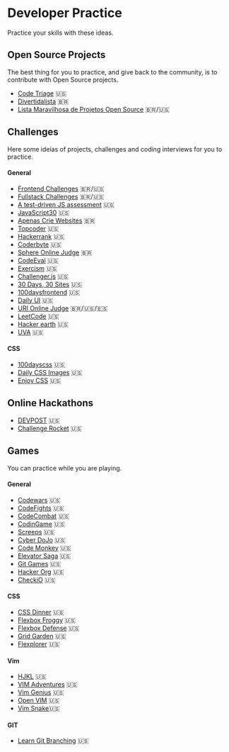 # Developer Practice
Practice your skills with these ideas.

## Open Source Projects
The best thing for you to practice, and give back to the community, is to contribute with Open Source projects.

- [Code Triage](https://www.codetriage.com/) :us:
- [Divertidalista](https://github.com/training-center/divertidalista) :brazil:
- [Lista Maravilhosa de Projetos Open Source](https://github.com/camilatigre/listamaravilhosaopensource) :brazil:/:us:

## Challenges
Here some ideias of projects, challenges and coding interviews for you to practice.

#### General
- [Frontend Challenges](https://github.com/LFeh/frontend-challenges) :brazil:/:us:
- [Fullstack Challenges](https://github.com/alinebastos/fullstack-challenges) :brazil:/:us:
- [A test-driven JS assessment](https://github.com/rmurphey/js-assessment) :us:
- [JavaScript30](https://javascript30.com/) :us:
- [Apenas Crie Websites](https://github.com/estevanmaito/apenas-crie-websites) :brazil:
- [Topcoder](https://www.topcoder.com) :us:
- [Hackerrank](https://www.hackerrank.com/) :us:
- [Coderbyte](https://coderbyte.com/) :us:
- [Sphere Online Judge](http://br.spoj.com/) :brazil:
- [CodeEval](https://www.codeeval.com/) :us:
- [Exercism](http://exercism.io/) :us:
- [Challenger.js](http://rileyjshaw.com/challenger/) :us:
- [30 Days, 30 Sites](http://www.subscribepage.com/30days30sites) :us:
- [100daysfrontend](http://100daysfrontend.com/) :us:
- [Daily UI](http://www.dailyui.co/) :us:
- [URI Online Judge](https://www.urionlinejudge.com.br/) :brazil:/:us:/:es:
- [LeetCode](https://leetcode.com/) :us:
- [Hacker earth](https://www.hackerearth.com) :us:
- [UVA](https://uva.onlinejudge.org/) :us:


#### CSS
- [100dayscss](https://100dayscss.com/) :us:
- [Daily CSS Images](http://dailycssimages.com/) :us:
- [Enjoy CSS](http://enjoycss.com/) :us:

## Online Hackathons
- [DEVPOST](https://devpost.com/hackathons?utf8=%E2%9C%93&search=&challenge_type=online&sort_by=Submission+Deadline) :us:
- [Challenge Rocket](https://challengerocket.com/hackathons-list.html) :us:

## Games
You can practice while you are playing.

#### General
- [Codewars](https://www.codewars.com/) :us:
- [CodeFights](https://codefights.com/) :us:
- [CodeCombat](https://codecombat.com/) :us:
- [CodinGame](https://www.codingame.com/) :us:
- [Screeps](https://screeps.com/) :us:
- [Cyber DoJo](http://www.cyber-dojo.org/) :us:
- [Code Monkey](https://www.playcodemonkey.com/) :us:
- [Elevator Saga](http://play.elevatorsaga.com/) :us:
- [Git Games](http://www.git-game.com/) :us:
- [Hacker Org](http://www.hacker.org/) :us:
- [CheckiO](https://checkio.org/) :us:

#### CSS
- [CSS Dinner](https://flukeout.github.io/) :us:
- [Flexbox Froggy](http://flexboxfroggy.com/) :us:
- [Flexbox Defense](http://www.flexboxdefense.com/) :us:
- [Grid Garden](http://cssgridgarden.com/) :us:
- [Flexplorer](http://bennettfeely.com/flexplorer/) :us:

#### Vim
- [HJKL](http://www.vim.org/scripts/script.php?script_id=3409) :us:
- [VIM Adventures](https://vim-adventures.com/) :us:
- [Vim Genius](http://www.vimgenius.com/) :us:
- [Open VIM](http://www.openvim.com/) :us:
- [Vim Snake](http://www.vimsnake.com/):us:

#### GIT
- [Learn Git Branching](http://www.vim.org/scripts/script.php?script_id=3409) :us:

